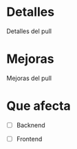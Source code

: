 # Detalles
Detalles del pull

# Mejoras
Mejoras del pull

# Que afecta
 - [ ] Backnend
 - [ ] Frontend

 